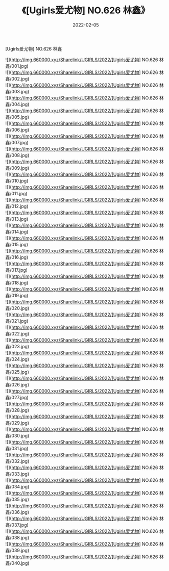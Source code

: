 ﻿---
layout: post
title:  《[Ugirls爱尤物] NO.626 林鑫》
date:   2022-02-05
img: http://img.660000.xyz/Sharelink/UGIRLS/2022/[Ugirls爱尤物] NO.626 林鑫/000.jpg
categories: [美女, 清纯, 唯美]
---

[Ugirls爱尤物] NO.626 林鑫

 ![](http://img.660000.xyz/Sharelink/UGIRLS/2022/[Ugirls爱尤物] NO.626 林鑫/001.jpg) <br>![](http://img.660000.xyz/Sharelink/UGIRLS/2022/[Ugirls爱尤物] NO.626 林鑫/002.jpg) <br>![](http://img.660000.xyz/Sharelink/UGIRLS/2022/[Ugirls爱尤物] NO.626 林鑫/003.jpg) <br>![](http://img.660000.xyz/Sharelink/UGIRLS/2022/[Ugirls爱尤物] NO.626 林鑫/004.jpg) <br>![](http://img.660000.xyz/Sharelink/UGIRLS/2022/[Ugirls爱尤物] NO.626 林鑫/005.jpg) <br>![](http://img.660000.xyz/Sharelink/UGIRLS/2022/[Ugirls爱尤物] NO.626 林鑫/006.jpg) <br>![](http://img.660000.xyz/Sharelink/UGIRLS/2022/[Ugirls爱尤物] NO.626 林鑫/007.jpg) <br>![](http://img.660000.xyz/Sharelink/UGIRLS/2022/[Ugirls爱尤物] NO.626 林鑫/008.jpg) <br>![](http://img.660000.xyz/Sharelink/UGIRLS/2022/[Ugirls爱尤物] NO.626 林鑫/009.jpg) <br>![](http://img.660000.xyz/Sharelink/UGIRLS/2022/[Ugirls爱尤物] NO.626 林鑫/010.jpg) <br>![](http://img.660000.xyz/Sharelink/UGIRLS/2022/[Ugirls爱尤物] NO.626 林鑫/011.jpg) <br>![](http://img.660000.xyz/Sharelink/UGIRLS/2022/[Ugirls爱尤物] NO.626 林鑫/012.jpg) <br>![](http://img.660000.xyz/Sharelink/UGIRLS/2022/[Ugirls爱尤物] NO.626 林鑫/013.jpg) <br>![](http://img.660000.xyz/Sharelink/UGIRLS/2022/[Ugirls爱尤物] NO.626 林鑫/014.jpg) <br>![](http://img.660000.xyz/Sharelink/UGIRLS/2022/[Ugirls爱尤物] NO.626 林鑫/015.jpg) <br>![](http://img.660000.xyz/Sharelink/UGIRLS/2022/[Ugirls爱尤物] NO.626 林鑫/016.jpg) <br>![](http://img.660000.xyz/Sharelink/UGIRLS/2022/[Ugirls爱尤物] NO.626 林鑫/017.jpg) <br>![](http://img.660000.xyz/Sharelink/UGIRLS/2022/[Ugirls爱尤物] NO.626 林鑫/018.jpg) <br>![](http://img.660000.xyz/Sharelink/UGIRLS/2022/[Ugirls爱尤物] NO.626 林鑫/019.jpg) <br>![](http://img.660000.xyz/Sharelink/UGIRLS/2022/[Ugirls爱尤物] NO.626 林鑫/020.jpg) <br>![](http://img.660000.xyz/Sharelink/UGIRLS/2022/[Ugirls爱尤物] NO.626 林鑫/021.jpg) <br>![](http://img.660000.xyz/Sharelink/UGIRLS/2022/[Ugirls爱尤物] NO.626 林鑫/022.jpg) <br>![](http://img.660000.xyz/Sharelink/UGIRLS/2022/[Ugirls爱尤物] NO.626 林鑫/023.jpg) <br>![](http://img.660000.xyz/Sharelink/UGIRLS/2022/[Ugirls爱尤物] NO.626 林鑫/024.jpg) <br>![](http://img.660000.xyz/Sharelink/UGIRLS/2022/[Ugirls爱尤物] NO.626 林鑫/025.jpg) <br>![](http://img.660000.xyz/Sharelink/UGIRLS/2022/[Ugirls爱尤物] NO.626 林鑫/026.jpg) <br>![](http://img.660000.xyz/Sharelink/UGIRLS/2022/[Ugirls爱尤物] NO.626 林鑫/027.jpg) <br>![](http://img.660000.xyz/Sharelink/UGIRLS/2022/[Ugirls爱尤物] NO.626 林鑫/028.jpg) <br>![](http://img.660000.xyz/Sharelink/UGIRLS/2022/[Ugirls爱尤物] NO.626 林鑫/029.jpg) <br>![](http://img.660000.xyz/Sharelink/UGIRLS/2022/[Ugirls爱尤物] NO.626 林鑫/030.jpg) <br>![](http://img.660000.xyz/Sharelink/UGIRLS/2022/[Ugirls爱尤物] NO.626 林鑫/031.jpg) <br>![](http://img.660000.xyz/Sharelink/UGIRLS/2022/[Ugirls爱尤物] NO.626 林鑫/032.jpg) <br>![](http://img.660000.xyz/Sharelink/UGIRLS/2022/[Ugirls爱尤物] NO.626 林鑫/033.jpg) <br>![](http://img.660000.xyz/Sharelink/UGIRLS/2022/[Ugirls爱尤物] NO.626 林鑫/034.jpg) <br>![](http://img.660000.xyz/Sharelink/UGIRLS/2022/[Ugirls爱尤物] NO.626 林鑫/035.jpg) <br>![](http://img.660000.xyz/Sharelink/UGIRLS/2022/[Ugirls爱尤物] NO.626 林鑫/036.jpg) <br>![](http://img.660000.xyz/Sharelink/UGIRLS/2022/[Ugirls爱尤物] NO.626 林鑫/037.jpg) <br>![](http://img.660000.xyz/Sharelink/UGIRLS/2022/[Ugirls爱尤物] NO.626 林鑫/038.jpg) <br>![](http://img.660000.xyz/Sharelink/UGIRLS/2022/[Ugirls爱尤物] NO.626 林鑫/039.jpg) <br>![](http://img.660000.xyz/Sharelink/UGIRLS/2022/[Ugirls爱尤物] NO.626 林鑫/040.jpg) <br>